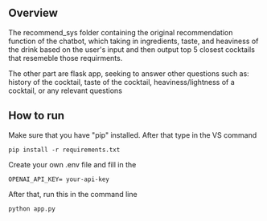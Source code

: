 ## Overview
The recommend_sys folder containing the original recommendation function of the chatbot, which taking in ingredients, taste, and heaviness of the drink based on the user's input and then output top 5 closest cocktails that resemeble those requirments.

The other part are flask app, seeking to answer other questions such as: history of the cocktail, taste of the cocktail, heaviness/lightness of a cocktail, or any relevant questions

## How to run 
Make sure that you have "pip" installed. After that type in the VS command

    pip install -r requirements.txt
    
Create your own .env file and fill in the

    OPENAI_API_KEY= your-api-key

After that, run this in the command line

    python app.py
